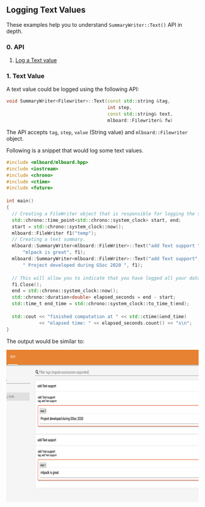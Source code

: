 ## Logging Text Values

These examples help you to understand `SummaryWriter::Text()` API in depth.

### 0. API 

  1. [Log a Text value](#1-text-value)

### 1. Text Value

A text value could be logged using the following API:

```cpp
void SummaryWriter<Filewriter>::Text(const std::string &tag,
                                     int step,
                                     const std::string& text,
                                     mlboard::Filewriter& fw)
```

The API accepts `tag`, `step`, `value` (String value) and `mlboard::Filewriter` object.

Following is a snippet that would log some text values.

```cpp
#include <mlboard/mlboard.hpp>
#include <iostream>
#include <chrono> 
#include <ctime> 
#include <future>

int main()
{
  // Creating a FileWriter object that is responsible for logging the summary.
  std::chrono::time_point<std::chrono::system_clock> start, end; 
  start = std::chrono::system_clock::now(); 
  mlboard::FileWriter f1("temp");
  // Creating a text summary.
  mlboard::SummaryWriter<mlboard::FileWriter>::Text("add Text support ", 1,
      "mlpack is great", f1);
  mlboard::SummaryWriter<mlboard::FileWriter>::Text("add Text support", 2,
      " Project developed during GSoc 2020 ", f1);
  
  // This will allow you to indicate that you have logged all your data.
  f1.Close();
  end = std::chrono::system_clock::now(); 
  std::chrono::duration<double> elapsed_seconds = end - start; 
  std::time_t end_time = std::chrono::system_clock::to_time_t(end); 

  std::cout << "finished computation at " << std::ctime(&end_time) 
            << "elapsed time: " << elapsed_seconds.count() << "s\n"; 
}
```

The output would be similar to:

<p>
<img src = "assets/text.png" width = "800" height = "400"/>
</p>

